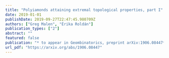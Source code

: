 ```yaml
---
title: "Polyiamonds attaining extremal topological properties, part I"
date: 2019-01-01
publishDate: 2019-09-27T22:47:45.980709Z
authors: ["Greg Malen", "Érika Roldán"]
publication_types: ["2"]
abstract: ""
featured: false
publication: "* to appear in Geombinatorics, preprint arXiv:1906.08447*"
url_pdf: "https://arxiv.org/abs/1906.08447"
---
```


